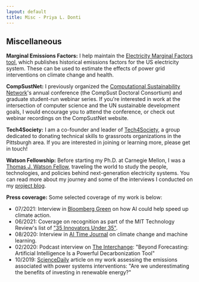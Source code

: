 ```yaml
---
layout: default
title: Misc - Priya L. Donti
---
```


## Miscellaneous

**Marginal Emissions Factors:** I help maintain the <a href="https://cedm.shinyapps.io/MarginalFactors/" target="_blank">Electricity Marginal Factors tool</a>, which publishes historical emissions factors for the US electricity system. These can be used to estimate the effects of power grid interventions on climate change and health. 

**CompSustNet:** I previously organized the <a href="https://www.compsust.net/" target="_blank">Computational Sustainability Network</a>'s annual conference (the CompSust Doctoral Consortium) and graduate student-run webinar series. If you're interested in work at the intersection of computer science and the UN sustainable development goals, I would encourage you to attend the conference, or check out webinar recordings on the CompSustNet website.

**Tech4Society:** I am a co-founder and leader of <a href="http://www.tech4society.group/" target="_blank">Tech4Society</a>, a group dedicated to donating technical skills to grassroots organizations in the Pittsburgh area. If you are interested in joining or learning more, please get in touch!

**Watson Fellowship:** Before starting my Ph.D. at Carnegie Mellon, I was a <a href="https://watson.foundation/" target="_blank">Thomas J. Watson Fellow</a>, traveling the world to study the people, technologies, and policies behind next-generation electricity systems. You can read more about my journey and some of the interviews I conducted on my <a href="https://priyaswatson.wordpress.com/" target="_blank">project blog</a>. 

**Press coverage:** Some selected coverage of my work is below:
* 07/2021: Interview in <a href="" target="_blank">Bloomberg Green</a> on how AI could help speed up climate action.
* 06/2021: Coverage on recognition as part of the MIT Technology Review's list of <a href="https://www.innovatorsunder35.com/the-list/priya-donti/" target="_blank">"35 Innovators Under 35"</a>.
* 08/2020: Interview in <a href="https://www.aitimejournal.com/@a.m.aditya/interview-with-priya-donti-co-founder-and-chair-climate-change-ai" target="_blank">AI Time Journal</a> on climate change and machine learning.
* 02/2020: Podcast interview on <a href="https://www.greentechmedia.com/articles/read/beyond-forecasting-artificial-intelligence-is-a-powerful-decarbonization-tool" target="_blank">The Interchange</a>: "Beyond Forecasting: Artificial Intelligence Is a Powerful Decarbonization Tool"
* 10/2019: <a href="https://www.sciencedaily.com/releases/2019/10/191016094915.htm" target="_blank">ScienceDaily</a> article on my work assessing the emissions associated with power systems interventions: "Are we underestimating the benefits of investing in renewable energy?"
